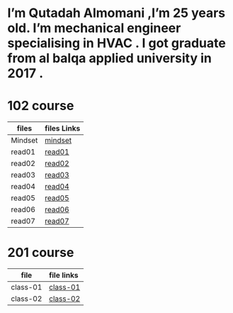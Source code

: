        

# I’m Qutadah Almomani ,I’m 25 years old. I’m mechanical engineer specialising in HVAC . I got graduate from al balqa applied university in 2017 .
# 102 course
| files | files Links     |      
|-----------------|:------------|
| Mindset | [mindset](https://qutadah95.github.io/reading-notes/102/Mindset)  |
| read01     | [read01](https://qutadah95.github.io/reading-notes/102/read01)  |       
| read02      | [read02](https://qutadah95.github.io/reading-notes/102/read02)   |
| read03     | [read03](https://qutadah95.github.io/reading-notes/102/read03)    |     
| read04      | [read04](https://qutadah95.github.io/reading-notes/102/read04)|
| read05     | [read05](https://qutadah95.github.io/reading-notes/102/read05)   |      
| read06      | [read06](https://qutadah95.github.io/reading-notes/102/read06)|
| read07      | [read07](https://qutadah95.github.io/reading-notes/102/read07) |


# 201 course
|file    |  file links|           
|-----------------|:------------|
| class-01     | [class-01](https://qutadah95.github.io/reading-notes/201/class-01) |
| class-02     | [class-02](https://qutadah95.github.io/reading-notes/201/class-02) |

 
 

